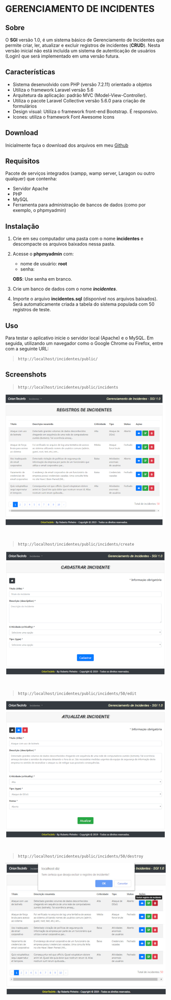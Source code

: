 # GERENCIAMENTO DE INCIDENTES

## Sobre

O **SGI** versão 1.0, é um sistema básico de Gerenciamento de Incidentes que permite criar, ler, atualizar e excluir registros de incidentes (**CRUD**). Nesta versão inicial não está incluída um sistema de autenticação de usuários (Login) que será implementado em uma versão futura.

## Características

- Sistema desenvolvido com PHP (versão 7.2.11) orientado a objetos
- Utiliza o framework Laravel versão 5.6
- Arquitetura da aplicação: padrão MVC (Model-View-Controller).
- Utiliza o pacote Laravel Collective versão 5.6.0 para criação de formulários
- Design visual: Utiliza o framework front-end Bootstrap. É responsivo.
- Icones: utiliza o framework Font Awesome Icons

## Download

Inicialmente faça o download dos arquivos em meu [Github](https://github.com/betopinheiro1005/projeto-gerenciamento-incidentes)

## Requisitos

Pacote de serviços integrados (xampp, wamp server, Laragon ou outro qualquer) que contenha:

- Servidor Apache
- PHP
- MySQL
- Ferramenta para administração de bancos de dados (como por exemplo, o phpmyadmin)

## Instalação

1. Crie em seu computador uma pasta com o nome **incidentes** e descompacte os arquivos baixados nessa pasta.
2. Acesse o **phpmyadmin** com:
    - nome de usuário: **root**
    - senha: 

    **OBS**: Use senha em branco.

3. Crie um banco de dados com o nome ***incidentes***.
4. Importe o arquivo  **incidentes.sql** (disponível nos arquivos baixados). Será automaticamente criada a tabela do sistema populada com 50 registros de teste.

## Uso

Para testar o aplicativo inicie o servidor local (Apache) e o MySQL. Em seguida, utilizando um navegador como o Google Chrome ou Firefox, entre com a seguinte URL:

> `http://localhost/incidentes/public/`


## Screenshots


> `http://localhost/incidentes/public/incidents`


![](public/images/CRUD-Read.jpg)

<br>


> `http://localhost/incidentes/public/incidents/create`


![](public/images/CRUD-Create.jpg)

<br>

> `http://localhost/incidentes/public/incidents/50/edit`

![](public/images/CRUD-Update.jpg)

<br>

> `http://localhost/incidentes/public/incidents/50/destroy`


![](public/images/CRUD-Delete.jpg)
